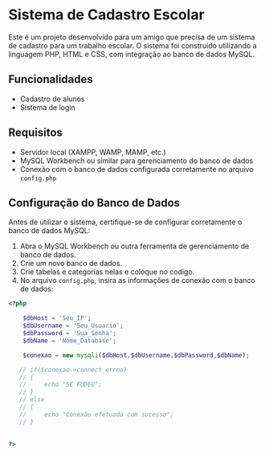 # Sistema de Cadastro Escolar

Este é um projeto desenvolvido para um amigo que precisa de um sistema de cadastro para um trabalho escolar. O sistema foi construído utilizando a linguagem PHP, HTML e CSS, com integração ao banco de dados MySQL.

## Funcionalidades

- Cadastro de alunos
- Sistema de login

## Requisitos

- Servidor local (XAMPP, WAMP, MAMP, etc.)
- MySQL Workbench ou similar para gerenciamento do banco de dados
- Conexão com o banco de dados configurada corretamente no arquivo `config.php`

## Configuração do Banco de Dados

Antes de utilizar o sistema, certifique-se de configurar corretamente o banco de dados MySQL:

1. Abra o MySQL Workbench ou outra ferramenta de gerenciamento de banco de dados.
2. Crie um novo banco de dados.
3. Crie tabelas e categorias nelas e coloque no codigo.
4. No arquivo `config.php`, insira as informações de conexão com o banco de dados:

```php
<?php

    $dbHost = 'Seu_IP';
    $dbUsername = 'Seu_Usuario';
    $dbPassword = 'Sua_Senha';
    $dbName = 'Nome_Database';

    $conexao = new mysqli($dbHost,$dbUsername,$dbPassword,$dbName);

   // if($conexao->connect_errno)
   // {
   //     echo "SE FUDEU";
   // }
   // else
   // {
   //     echo "Conexão efetuada com sucesso";
   // }

   
?>
